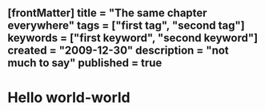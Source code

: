[frontMatter]
title = "The same chapter everywhere"
tags = ["first tag", "second tag"]
keywords = ["first keyword", "second keyword"]
created = "2009-12-30"
description = "not much to say"
published = true
---

# Hello world-world
